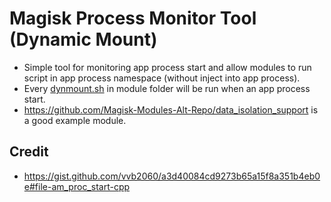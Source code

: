 # Magisk Process Monitor Tool (Dynamic Mount)

- Simple tool for monitoring app process start and allow modules to run script in app process namespace (without inject into app process).
- Every [dynmount.sh](./magisk-module/dynmount.sh) in module folder will be run when an app process start.
- <https://github.com/Magisk-Modules-Alt-Repo/data_isolation_support> is a good example module.

## Credit

- <https://gist.github.com/vvb2060/a3d40084cd9273b65a15f8a351b4eb0e#file-am_proc_start-cpp>

